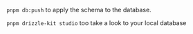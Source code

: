 `pnpm db:push` to apply the schema to the database.


`pnpm drizzle-kit studio` too take a look to your local database